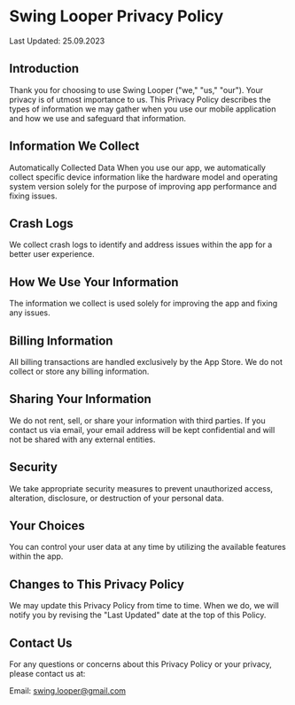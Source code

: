 # Swing Looper Privacy Policy

Last Updated: 25.09.2023

## Introduction
Thank you for choosing to use Swing Looper ("we," "us," "our"). Your privacy is of utmost importance to us. This Privacy Policy describes the types of information we may gather when you use our mobile application and how we use and safeguard that information.

## Information We Collect
Automatically Collected Data
When you use our app, we automatically collect specific device information like the hardware model and operating system version solely for the purpose of improving app performance and fixing issues.

## Crash Logs
We collect crash logs to identify and address issues within the app for a better user experience.

## How We Use Your Information
The information we collect is used solely for improving the app and fixing any issues.

## Billing Information
All billing transactions are handled exclusively by the App Store. We do not collect or store any billing information.

## Sharing Your Information
We do not rent, sell, or share your information with third parties. If you contact us via email, your email address will be kept confidential and will not be shared with any external entities.

## Security
We take appropriate security measures to prevent unauthorized access, alteration, disclosure, or destruction of your personal data.

## Your Choices
You can control your user data at any time by utilizing the available features within the app.

## Changes to This Privacy Policy
We may update this Privacy Policy from time to time. When we do, we will notify you by revising the "Last Updated" date at the top of this Policy.

## Contact Us
For any questions or concerns about this Privacy Policy or your privacy, please contact us at:

Email: swing.looper@gmail.com
